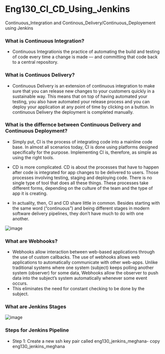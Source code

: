 # Eng130_CI_CD_Using_Jenkins
Continuous_Integration and Continous_Delivery/Continuous_Deployement using Jenkins
### What is Continuous Integration?
- Continuous Integrationis the practice of automating the build and testing of code every time a change is made — and committing that code back to a central repository.
### What is Continuos Delivery?
- Continuous Delivery is an extension of continuous integration to make sure that you can release new changes to your customers quickly in a sustainable way. This means that on top of having automated your testing, you also have automated your release process and you can deploy your application at any point of time by clicking on a button. In continuous Delivery the deployment is completed manually.
### What is the differnce between Continuous Delivery and Continuous Deployment?
- Simply put, CI is the process of integrating code into a mainline code base. In almost all scenarios today, CI is done using platforms designed specifically for the purpose. Implementing CI is, therefore, as simple as using the right tools.

- CD is more complicated. CD is about the processes that have to happen after code is integrated for app changes to be delivered to users. Those processes involving testing, staging and deploying code. There is no single type of tool that does all these things. These processes take different forms, depending on the culture of the team and the type of app it is creating.

- In actuality, then, CI and CD share little in common. Besides starting with the same word (“continuous”) and being different stages in modern software delivery pipelines, they don’t have much to do with one another.

![image](https://user-images.githubusercontent.com/97250268/200538257-222a3c2d-4449-46a2-bc8e-b3fe164af909.png)
### What are Webhooks?
- Webhooks allow interaction between web-based applications through the use of custom callbacks. The use of webhooks allows web applications to automatically communicate with other web-apps. Unlike traditional systems where one system (subject) keeps polling another system (observer) for some data, Webhooks allow the observer to push data into the subject’s system automatically whenever some event occurs.
- This eliminates the need for constant checking to be done by the subject.
### What are Jenkins Stages

![image](https://user-images.githubusercontent.com/97250268/200540931-912c8678-2ef6-42c7-b25b-8b41b5d1ac2c.png)
### Steps for Jenkins Pipeline
- Step 1: Create a new ssh key pair called eng130_jenkins_meghana- copy eng130_jenkins_meghana
